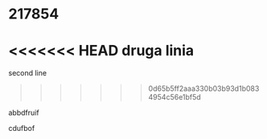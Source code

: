 # 217854
<<<<<<< HEAD
druga linia
=======
second line
>>>>>>> 0d65b5ff2aaa330b03b93d1b0834954c56e1bf5d


abbdfruif



cdufbof